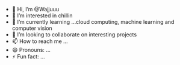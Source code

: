 - 👋 Hi, I’m @Wajjuuu
- 👀 I’m interested in chillin
- 🌱 I’m currently learning ...cloud computing, machine learning and computer vision 
- 💞️ I’m looking to collaborate on interesting projects
- 📫 How to reach me ...
- 😄 Pronouns: ...
- ⚡ Fun fact: ...

<!---
Wajjuuu/Wajjuuu is a ✨ special ✨ repository because its `README.md` (this file) appears on your GitHub profile.
You can click the Preview link to take a look at your changes.
--->
